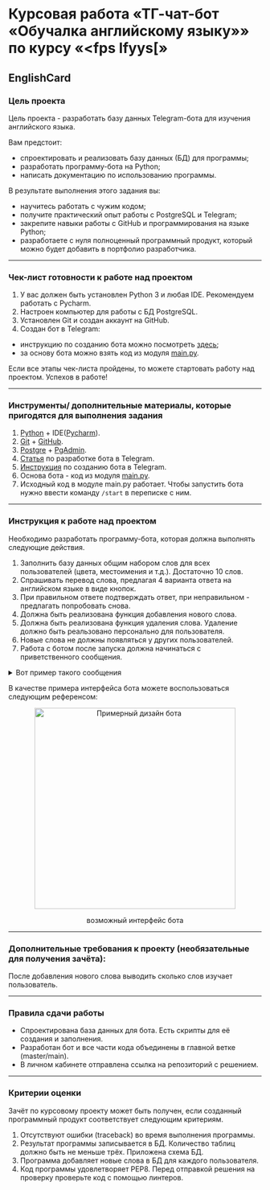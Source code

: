 # Курсовая работа «ТГ-чат-бот «Обучалка английскому языку»» по курсу «<fps lfyys[»

## EnglishCard

### Цель проекта

Цель проекта - разработать базу данных Telegram-бота для изучения английского языка.  

Вам предстоит:
- спроектировать и реализовать базу данных (БД) для программы;
- разработать программу-бота на Python;
- написать документацию по использованию программы.

В результате выполнения этого задания вы:
- научитесь работать с чужим кодом;
- получите практический опыт работы с PostgreSQL и Telegram;
- закрепите навыки работы с GitHub и программирования на языке Python;
- разработаете с нуля полноценный программный продукт, который можно будет добавить в портфолио разработчика.

------

### Чек-лист готовности к работе над проектом

1. У вас должен быть установлен Python 3 и любая IDE. Рекомендуем работать с Pycharm.
2. Настроен компьютер для работы с БД PostgreSQL.
3. Установлен Git и создан аккаунт на GitHub.
4. Cоздан бот в Telegram:
- инструкцию по созданию бота можно посмотреть [здесь](https://lifehacker.ru/kak-sozdat-bota-v-telegram/);
- за основу бота можно взять код из модуля [main.py](https://github.com/netology-code/sqlpy-diplom/blob/main/main.py).

Если все этапы чек-листа пройдены, то можете стартовать работу над проектом. Успехов в работе!

------

### Инструменты/ дополнительные материалы, которые пригодятся для выполнения задания

1. [Python](https://www.python.org/) + IDE([Pycharm](https://www.jetbrains.com/ru-ru/pycharm/download)).
2. [Git](https://git-scm.com/) + [GitHub](https://github.com/).
3. [Postgre](https://www.postgresql.org/) + [PgAdmin](https://www.pgadmin.org/).
4. [Статья](https://habr.com/ru/post/580408/) по разработке бота в Telegram.
5. [Инструкция](https://lifehacker.ru/kak-sozdat-bota-v-telegram/) по созданию бота в Telegram.
6. Основа бота - код из модуля [main.py](https://github.com/netology-code/sqlpy-diplom/blob/main/main.py).
7. Исходный код в модуле main.py работает. Чтобы запустить бота нужно ввести команду `/start` в переписке с ним.

------

### Инструкция к работе над проектом

Необходимо разработать программу-бота, которая должна выполнять следующие действия.
1. Заполнить базу данных общим набором слов для всех пользователей (цвета, местоимения и т.д.). Достаточно 10 слов.
2. Спрашивать перевод слова, предлагая 4 варианта ответа на английском языке в виде кнопок.
3. При правильном ответе подтверждать ответ, при неправильном - предлагать попробовать снова.
4. Должна быть реализована функция добавления нового слова.
5. Должна быть реализована функция удаления слова. Удаление должно быть реальзовано персонально для пользователя.
6. Новые слова не должны появляться у других пользователей.
7. Работа с ботом после запуска должна начинаться с приветственного сообщения. 
<details>
  <summary>Вот пример такого сообщения</summary>
  
  Привет 👋
  Давай попрактикуемся в английском языке. Тренировки можешь проходить в удобном для себя темпе. 

  У тебя есть возможность использовать тренажёр, как конструктор, и собирать свою собственную базу для обучения. Для этого воспрользуйся инструментами:
  - добавить слово ➕,
  - удалить слово 🔙.

  Ну что, начнём ⬇️
</details>

В качестве примера интерфейса бота можете воспользоваться следующим референсом:

<div align="center">
  <img src="https://github.com/netology-code/sqlpy-diplom/blob/main/Screenshot.png" width="400" alt="Примерный дизайн бота"/>
  <p>возможный интерфейс бота</p>
</div>

-----
  
### Дополнительные требования к проекту (необязательные для получения зачёта):  

После добавления нового слова выводить сколько слов изучает пользователь.

------

### Правила сдачи работы

- Спроектирована база данных для бота. Есть скрипты для её создания и заполнения. 
- Разработан бот и все части кода объединены в главной ветке (master/main).
- В личном кабинете отправлена ссылка на репозиторий с решением.

------

### Критерии оценки

Зачёт по курсовому проекту может быть получен, если созданный программный продукт соответствует следующим критериям.

1. Отсутствуют ошибки (traceback) во время выполнения программы.
2. Результат программы записывается в БД. Количество таблиц должно быть не меньше трёх. Приложена схема БД.
3. Программа добавляет новые слова в БД для каждого пользователя.
4. Код программы удовлетворяет PEP8. Перед отправкой решения на проверку проверьте код с помощью линтеров.
